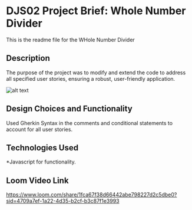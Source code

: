 # DJS02 Project Brief: Whole Number Divider

This is the readme file for the WHole Number Divider

## Description

The purpose of the project was to modify and extend the code to address all specified user stories, ensuring a robust, user-friendly application.

![alt text](image.png)

## Design Choices and Functionality

Used Gherkin Syntax in the comments and conditional statements to account for all user stories.

## Technologies Used

\*Javascript for functionality.

## Loom Video Link

https://www.loom.com/share/1fca67f38d66442abe798227d2c5dbe0?sid=4709a7ef-1a22-4d35-b2cf-b3c87f1e3993
